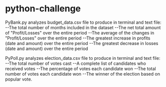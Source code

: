 # python-challenge
PyBank.py analyzes budget_data.csv file to produce in terminal and text file: --The total number of months included in the dataset --The net total amount of "Profit/Losses" over the entire period --The average of the changes in "Profit/Losses" over the entire period --The greatest increase in profits (date and amount) over the entire period --The greatest decrease in losses (date and amount) over the entire period

PyPoll.py analyzes election_data.csv file to produce in terminal and text file: --The total number of votes cast --A complete list of candidates who received votes --The percentage of votes each candidate won --The total number of votes each candidate won --The winner of the election based on popular vote.
